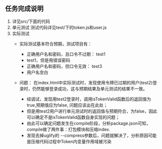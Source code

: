 任务完成说明
------------
1. 详见src/下面的代码
2. 单元测试
	测试代码详见test/下的token.js和user.js
3. 实际测试
	- 	实际测试基本符合预期，测试项目有：
		* 正确用户名和密码，且口令不过期： test1
		* test1，但是用错误密码
		* 正确用户名和密码，但口令无效： test3
		* 用户名空白

    - 问题： 在index.html中实际测试时，发现使用令牌已过期的用户(test2)登录时，仍然能够登录成功，这与预期结果及单元测试的结果不一致。
    	* 经调试，发现用test2登录时，调用isTokenValid函数后的返回值为true,预期值应为false, 问题应该出在此处；
    	* 但是用test2用户进行单元测试时的返回值与预期符合，为false，因此可以确定不是isTokenValid函数自身实现的问题；
    	* 由此可以确定问题发生在compile阶段，分析package.json可知，compile做了两件事：打包模块和压缩index.
    	* 发现去掉uglify的 --compress参数后，问题就解决了，分析原因可能是压缩代码过程中Token内变量作用域被污染
